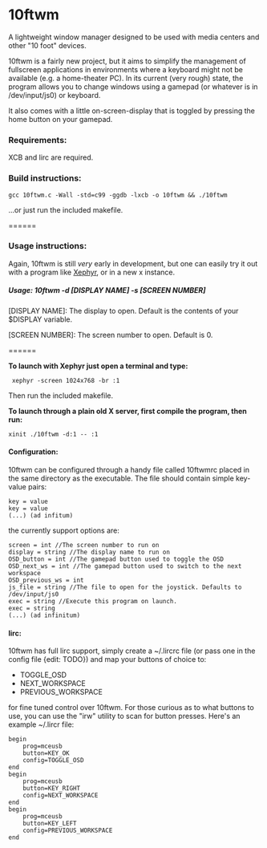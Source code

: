 10ftwm
======

A lightweight window manager designed to be used with media centers and other "10 foot" devices.

10ftwm is a fairly new project, but it aims to simplify the management of fullscreen applications in environments where a keyboard might not be available (e.g. a home-theater PC). In its current (very rough) state, the program allows you to change windows using a gamepad (or whatever is in /dev/input/js0) or keyboard.

It also comes with a little on-screen-display that is toggled by pressing the home button on your gamepad. 

### Requirements:

XCB and lirc are required.


### Build instructions:

    gcc 10ftwm.c -Wall -std=c99 -ggdb -lxcb -o 10ftwm && ./10ftwm
    
...or just run the included makefile.

======


### Usage instructions:

Again, 10ftwm is still *very* early in development, but one can easily try it out with a program like [Xephyr](http://www.freedesktop.org/wiki/Software/Xephyr/), or in a new x instance.

##### Usage: 10ftwm -d [DISPLAY NAME] -s [SCREEN NUMBER]

[DISPLAY NAME]:
The display to open. Default is the contents of your $DISPLAY variable.

[SCREEN NUMBER]:
The screen number to open. Default is 0.

======


**To launch with Xephyr just open a terminal and type:**

     xephyr -screen 1024x768 -br :1

Then run the included makefile.

**To launch through a plain old X server, first compile the program, then run:**

    xinit ./10ftwm -d:1 -- :1
    
#### Configuration:

10ftwm can be configured through a handy file called 10ftwmrc placed in the same directory as the executable. The file should contain simple key-value pairs:

    key = value
    key = value
    (...) (ad infitum)
    
the currently support options are:

    screen = int //The screen number to run on
    display = string //The display name to run on
    OSD_button = int //The gamepad button used to toggle the OSD
    OSD_next_ws = int //The gamepad button used to switch to the next workspace
    OSD_previous_ws = int
    js_file = string //The file to open for the joystick. Defaults to /dev/input/js0
    exec = string //Execute this program on launch.
    exec = string
    (...) (ad infinitum)

#### lirc:

10ftwm has full lirc support, simply create a ~/.lircrc file (or pass one in the config file {edit: TODO}) and map your buttons of choice to:

* TOGGLE_OSD
* NEXT_WORKSPACE
* PREVIOUS_WORKSPACE

for fine tuned control over 10ftwm. For those curious as to what buttons to use, you can use the "irw" utility to scan for button presses. Here's an example ~/.lircr file:

    begin
    	prog=mceusb
    	button=KEY_OK
    	config=TOGGLE_OSD
    end
    begin
    	prog=mceusb
    	button=KEY_RIGHT
    	config=NEXT_WORKSPACE
    end
    begin
    	prog=mceusb
    	button=KEY_LEFT
    	config=PREVIOUS_WORKSPACE
    end
